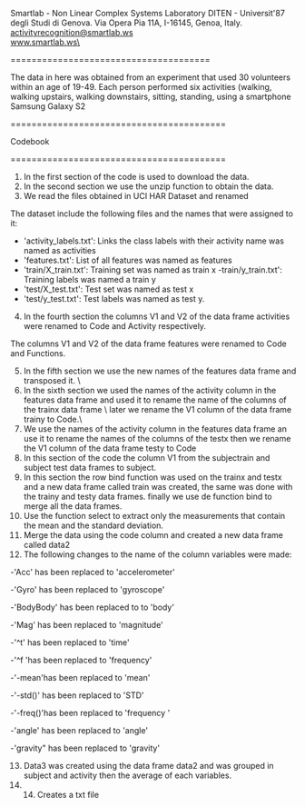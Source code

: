 

Smartlab - Non Linear Complex Systems Laboratory
DITEN - Universit\'87 degli Studi di Genova.
Via Opera Pia 11A, I-16145, Genoa, Italy.
activityrecognition@smartlab.ws\
www.smartlab.ws\

======================================

The data in here was obtained from an experiment that used 30 volunteers within an age of 19-49. Each person performed six activities (walking, walking upstairs, walking downstairs, sitting, standing, using a smartphone Samsung Galaxy S2

=========================================

Codebook

=========================================

1. In the first section of the code is used to download the data.
2. In the second section we use the unzip function to obtain the data.
3. We read the files obtained in UCI HAR Dataset and renamed

The dataset include the following files and the names that were assigned to it: 


- 'activity_labels.txt': Links the class labels with their activity name was named as activities
- 'features.txt': List of all features was named as features 
- 'train/X_train.txt': Training set was named as train x
-train/y_train.txt': Training labels was named a train y
- 'test/X_test.txt': Test set was named as test x 
- 'test/y_test.txt': Test labels was named as test y.

4. In the fourth section the columns V1 and V2 of the data frame activities were renamed to Code and Activity respectively. 

The columns V1 and V2 of the data frame features were renamed to Code and Functions.

5. In the fifth section we use the new names of the features data frame and transposed it. \
6. In the sixth section we used the names of the activity column in the features data frame and used it to rename the name of the columns of the trainx data frame \ later we rename the V1 column of the data frame trainy to Code.\
7. We use the names of the activity column in the features data frame an use it to rename the names of the columns of the testx then we rename the V1 column of the data frame testy to Code
8. In this section of the code the column V1 from the subjectrain and subject test data frames to subject. 
9. In this section the row bind function was used on the trainx and testx and a new data frame called train was created, the same was done with the trainy and testy data frames.
finally we use de function bind to merge all the data frames.
10. Use the function select to extract only the measurements that contain the mean and the standard deviation. 
11. Merge the data using the code column and created a new data frame called data2
12. The following changes to the name of the column variables were made: 

-'Acc' has been replaced to 'accelerometer'


-'Gyro' has been replaced to 'gyroscope'


-'BodyBody' has been replaced to  to 'body'

-'Mag' has been replaced  to 'magnitude'


-'^t' has been replaced  to 'time'


-'^f 'has been replaced to 'frequency'


-'-mean'has been replaced to 'mean'


-'-std()' has been replaced to  'STD'


-'-freq()'has been replaced to 'frequency '


-'angle' has been replaced to 'angle'


-'gravity" has been replaced to 'gravity'


13. Data3 was created using the data frame data2 and was grouped in subject and activity then the average of each variables.
14. 14. Creates a txt file

